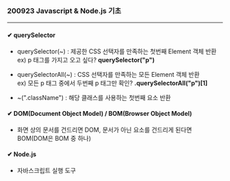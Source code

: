 ### 200923 Javascript & Node.js 기초
---
#### ✔ querySelector   
    
- querySelector(~) : 제공한 CSS 선택자를 만족하는 첫번째 Element 객체 반환
ex) p 태그를 가지고 오고 싶다? **querySelector("p")**      
   
- querySelectorAll(~) : CSS 선택자를 만족하는 모든 Element 객체 반환     
ex) 모든 p 태그 중에서 두번째 p 태그만 확인? **.querySelectorAll("p")[1]**     
      
- ~(".className") : 해당 클래스를 사용하는 첫번째 요소 반환      
    
#### ✔ DOM(Document Object Model) / BOM(Browser Object Model)    
     
- 화면 상의 문서를 건드리면 DOM, 문서가 아닌 요소를 건드리게 된다면 BOM(DOM은 BOM 중 하나)   
   
#### ✔ Node.js   
   
- 자바스크립트 실행 도구